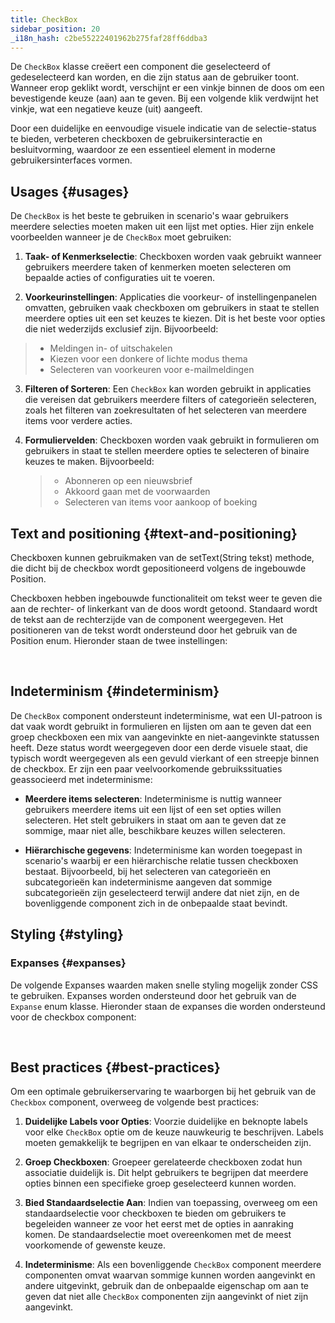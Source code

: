 ```yaml
---
title: CheckBox
sidebar_position: 20
_i18n_hash: c2be55222401962b275faf28ff6ddba3
---
```

<DocChip chip="shadow" />
<DocChip chip="name" label="dwc-checkbox" />
<DocChip chip='since' label='23.01' />
<JavadocLink type="foundation" location="com/webforj/component/optioninput/CheckBox" top='true'/>

De `CheckBox` klasse creëert een component die geselecteerd of gedeselecteerd kan worden, en die zijn status aan de gebruiker toont. Wanneer erop geklikt wordt, verschijnt er een vinkje binnen de doos om een bevestigende keuze (aan) aan te geven. Bij een volgende klik verdwijnt het vinkje, wat een negatieve keuze (uit) aangeeft.

Door een duidelijke en eenvoudige visuele indicatie van de selectie-status te bieden, verbeteren checkboxen de gebruikersinteractie en besluitvorming, waardoor ze een essentieel element in moderne gebruikersinterfaces vormen.

## Usages {#usages}

De `CheckBox` is het beste te gebruiken in scenario's waar gebruikers meerdere selecties moeten maken uit een lijst met opties. Hier zijn enkele voorbeelden wanneer je de `CheckBox` moet gebruiken:

1. **Taak- of Kenmerkselectie**: Checkboxen worden vaak gebruikt wanneer gebruikers meerdere taken of kenmerken moeten selecteren om bepaalde acties of configuraties uit te voeren.

2. **Voorkeurinstellingen**: Applicaties die voorkeur- of instellingenpanelen omvatten, gebruiken vaak checkboxen om gebruikers in staat te stellen meerdere opties uit een set keuzes te kiezen. Dit is het beste voor opties die niet wederzijds exclusief zijn. Bijvoorbeeld:

> - Meldingen in- of uitschakelen
> - Kiezen voor een donkere of lichte modus thema
> - Selecteren van voorkeuren voor e-mailmeldingen

3. **Filteren of Sorteren**: Een `CheckBox` kan worden gebruikt in applicaties die vereisen dat gebruikers meerdere filters of categorieën selecteren, zoals het filteren van zoekresultaten of het selecteren van meerdere items voor verdere acties.

4. **Formuliervelden**: Checkboxen worden vaak gebruikt in formulieren om gebruikers in staat te stellen meerdere opties te selecteren of binaire keuzes te maken. Bijvoorbeeld:
   > - Abonneren op een nieuwsbrief
   > - Akkoord gaan met de voorwaarden
   > - Selecteren van items voor aankoop of boeking

## Text and positioning {#text-and-positioning}

Checkboxen kunnen gebruikmaken van de <JavadocLink type="foundation" location="com/webforj/component/AbstractOptionInput" code='true' suffix='#setText(java.lang.String)'>setText(String tekst)</JavadocLink> methode, die dicht bij de checkbox wordt gepositioneerd volgens de ingebouwde <JavadocLink type="foundation" location="com/webforj/component/TextPosition" code='true' suffix=''>Position</JavadocLink>.

Checkboxen hebben ingebouwde functionaliteit om tekst weer te geven die aan de rechter- of linkerkant van de doos wordt getoond. Standaard wordt de tekst aan de rechterzijde van de component weergegeven. Het positioneren van de tekst wordt ondersteund door het gebruik van de <JavadocLink type="foundation" location="com/webforj/component/TextPosition" code='true' suffix=''>Position</JavadocLink> enum. Hieronder staan de twee instellingen: <br/>

<ComponentDemo 
path='/webforj/checkboxhorizontaltext?' 
javaE='https://raw.githubusercontent.com/webforj/webforj-documentation/refs/heads/main/src/main/java/com/webforj/samples/views/checkbox/CheckboxHorizontalTextView.java'
height = '200px'
/>

<br/>

## Indeterminism {#indeterminism}

De `CheckBox` component ondersteunt indeterminisme, wat een UI-patroon is dat vaak wordt gebruikt in formulieren en lijsten om aan te geven dat een groep checkboxen een mix van aangevinkte en niet-aangevinkte statussen heeft. Deze status wordt weergegeven door een derde visuele staat, die typisch wordt weergegeven als een gevuld vierkant of een streepje binnen de checkbox. Er zijn een paar veelvoorkomende gebruikssituaties geassocieerd met indeterminisme:

- **Meerdere items selecteren**: Indeterminisme is nuttig wanneer gebruikers meerdere items uit een lijst of een set opties willen selecteren. Het stelt gebruikers in staat om aan te geven dat ze sommige, maar niet alle, beschikbare keuzes willen selecteren.

- **Hiërarchische gegevens**: Indeterminisme kan worden toegepast in scenario's waarbij er een hiërarchische relatie tussen checkboxen bestaat. Bijvoorbeeld, bij het selecteren van categorieën en subcategorieën kan indeterminisme aangeven dat sommige subcategorieën zijn geselecteerd terwijl andere dat niet zijn, en de bovenliggende component zich in de onbepaalde staat bevindt.

<ComponentDemo 
path='/webforj/checkboxindeterminate?' 
javaE='https://raw.githubusercontent.com/webforj/webforj-documentation/refs/heads/main/src/main/java/com/webforj/samples/views/checkbox/CheckboxIndeterminateView.java'
height = '150px'
/>

## Styling {#styling}

### Expanses {#expanses}

De volgende <JavadocLink type="foundation" location="com/webforj/component/Expanse"> Expanses waarden </JavadocLink> maken snelle styling mogelijk zonder CSS te gebruiken. Expanses worden ondersteund door het gebruik van de `Expanse` enum klasse. Hieronder staan de expanses die worden ondersteund voor de checkbox component: <br/>

<ComponentDemo 
path='/webforj/checkboxexpanse?' 
javaE='https://raw.githubusercontent.com/webforj/webforj-documentation/refs/heads/main/src/main/java/com/webforj/samples/views/checkbox/CheckboxExpanseView.java'
height = '150px'
/>

<br/>

<TableBuilder name="Checkbox" />

## Best practices {#best-practices}

Om een optimale gebruikerservaring te waarborgen bij het gebruik van de `Checkbox` component, overweeg de volgende best practices:

1. **Duidelijke Labels voor Opties**: Voorzie duidelijke en beknopte labels voor elke `CheckBox` optie om de keuze nauwkeurig te beschrijven. Labels moeten gemakkelijk te begrijpen en van elkaar te onderscheiden zijn.

2. **Groep Checkboxen**: Groepeer gerelateerde checkboxen zodat hun associatie duidelijk is. Dit helpt gebruikers te begrijpen dat meerdere opties binnen een specifieke groep geselecteerd kunnen worden.

3. **Bied Standaardselectie Aan**: Indien van toepassing, overweeg om een standaardselectie voor checkboxen te bieden om gebruikers te begeleiden wanneer ze voor het eerst met de opties in aanraking komen. De standaardselectie moet overeenkomen met de meest voorkomende of gewenste keuze.

4. **Indeterminisme**: Als een bovenliggende `CheckBox` component meerdere componenten omvat waarvan sommige kunnen worden aangevinkt en andere uitgevinkt, gebruik dan de onbepaalde eigenschap om aan te geven dat niet alle `CheckBox` componenten zijn aangevinkt of niet zijn aangevinkt.
